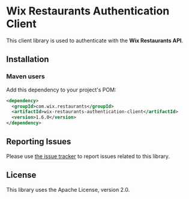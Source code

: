 # Wix Restaurants Authentication Client
This client library is used to authenticate with the **Wix Restaurants API**.

## Installation
### Maven users

Add this dependency to your project's POM:

```xml
<dependency>
  <groupId>com.wix.restaurants</groupId>
  <artifactId>wix-restaurants-authentication-client</artifactId>
  <version>1.6.0</version>
</dependency>
```

## Reporting Issues

Please use [the issue tracker](https://github.com/wix/wix-restaurants-authentication/issues) to report issues related to this library.

## License
This library uses the Apache License, version 2.0.
